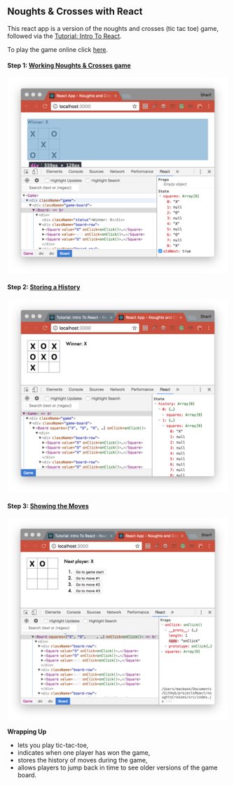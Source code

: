 ## Noughts & Crosses with React
This react app is a version of the noughts and crosses (tic tac toe) game, followed via the [Tutorial: Intro To React](https://reactjs.org/tutorial/tutorial.html).

To play the game online click [here](https://codepen.io/gaearon/pen/gWWZgR?editors=0010).

#### Step 1: [Working Noughts & Crosses game](https://reactjs.org/tutorial/tutorial.html#getting-started)
![Working tic-tac-toe game](./img/workingGame.png)

#### Step 2: [Storing a History](https://reactjs.org/tutorial/tutorial.html#storing-a-history)
![History tic-tac-toe moves](./img/storingHistory.png)

#### Step 3: [Showing the Moves](https://reactjs.org/tutorial/tutorial.html#showing-the-moves)
![Showing tic-tac-toe moves](./img/showingMoves.png)

<b>Wrapping Up</b>
- lets you play tic-tac-toe,
- indicates when one player has won the game,
- stores the history of moves during the game,
- allows players to jump back in time to see older versions of the game board.
